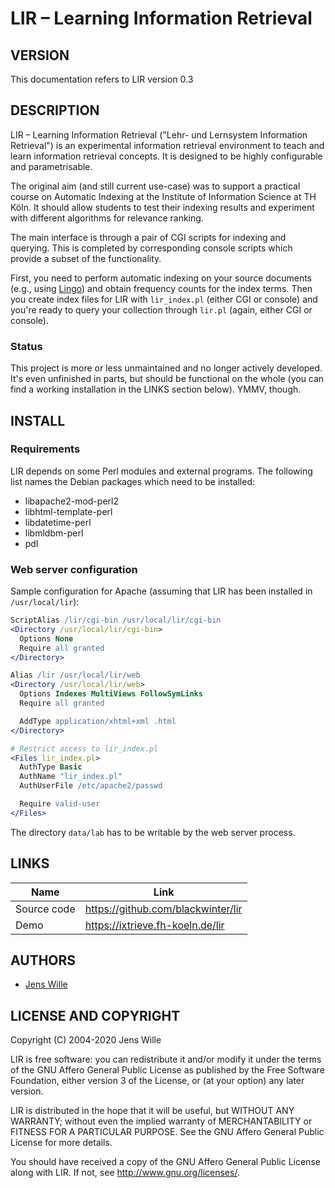 # LIR – Learning Information Retrieval

## VERSION

This documentation refers to LIR version 0.3


## DESCRIPTION

LIR – Learning Information Retrieval ("Lehr- und Lernsystem Information Retrieval") is an experimental information retrieval environment to teach and learn information retrieval concepts. It is designed to be highly configurable and parametrisable.

The original aim (and still current use-case) was to support a practical course on Automatic Indexing at the Institute of Information Science at TH Köln. It should allow students to test their indexing results and experiment with different algorithms for relevance ranking.

The main interface is through a pair of CGI scripts for indexing and querying. This is completed by corresponding console scripts which provide a subset of the functionality.

First, you need to perform automatic indexing on your source documents (e.g., using [Lingo](https://lex-lingo.de)) and obtain frequency counts for the index terms. Then you create index files for LIR with `lir_index.pl` (either CGI or console) and you're ready to query your collection through `lir.pl` (again, either CGI or console).

### Status

This project is more or less unmaintained and no longer actively developed. It's even unfinished in parts, but should be functional on the whole (you can find a working installation in the LINKS section below). YMMV, though.


## INSTALL

### Requirements

LIR depends on some Perl modules and external programs. The following list names the Debian packages which need to be installed:

* libapache2-mod-perl2
* libhtml-template-perl
* libdatetime-perl
* libmldbm-perl
* pdl

### Web server configuration

Sample configuration for Apache (assuming that LIR has been installed in `/usr/local/lir`):

```apache
ScriptAlias /lir/cgi-bin /usr/local/lir/cgi-bin
<Directory /usr/local/lir/cgi-bin>
  Options None
  Require all granted
</Directory>

Alias /lir /usr/local/lir/web
<Directory /usr/local/lir/web>
  Options Indexes MultiViews FollowSymLinks
  Require all granted

  AddType application/xhtml+xml .html
</Directory>

# Restrict access to lir_index.pl
<Files lir_index.pl>
  AuthType Basic
  AuthName "lir_index.pl"
  AuthUserFile /etc/apache2/passwd

  Require valid-user
</Files>
```

The directory `data/lab` has to be writable by the web server process.


## LINKS

Name        | Link
------------|-----------------------------------
Source code | https://github.com/blackwinter/lir
Demo        | https://ixtrieve.fh-koeln.de/lir


## AUTHORS

* [Jens Wille](mailto:jens.wille@gmail.com)


## LICENSE AND COPYRIGHT

Copyright (C) 2004-2020 Jens Wille

LIR is free software: you can redistribute it and/or modify it under the terms of the GNU Affero General Public License as published by the Free Software Foundation, either version 3 of the License, or (at your option) any later version.

LIR is distributed in the hope that it will be useful, but WITHOUT ANY WARRANTY; without even the implied warranty of MERCHANTABILITY or FITNESS FOR A PARTICULAR PURPOSE. See the GNU Affero General Public License for more details.

You should have received a copy of the GNU Affero General Public License along with LIR. If not, see http://www.gnu.org/licenses/.
